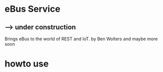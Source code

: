 # eBus Service

## --> under construction

Brings eBus to the world of REST and IoT.
 by Ben Wolters and maybe more soon

# howto use

